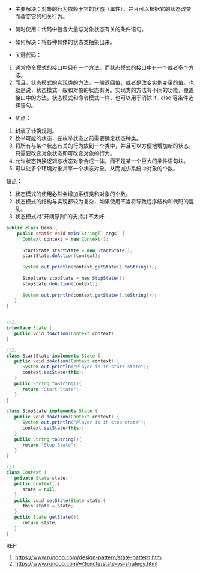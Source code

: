 



- 主要解决：对象的行为依赖于它的状态（属性），并且可以根据它的状态改变而改变它的相关行为。

- 何时使用：代码中包含大量与对象状态有关的条件语句。

- 如何解决：将各种具体的状态类抽象出来。

- 关键代码：
1. 通常命令模式的接口中只有一个方法。而状态模式的接口中有一个或者多个方法。
2. 而且，状态模式的实现类的方法，一般返回值，或者是改变实例变量的值。也就是说，状态模式一般和对象的状态有关。实现类的方法有不同的功能，覆盖接口中的方法。状态模式和命令模式一样，也可以用于消除 if...else 等条件选择语句。

- 优点： 
1. 封装了转换规则。 
2. 枚举可能的状态，在枚举状态之前需要确定状态种类。 
3. 将所有与某个状态有关的行为放到一个类中，并且可以方便地增加新的状态，只需要改变对象状态即可改变对象的行为。 
4. 允许状态转换逻辑与状态对象合成一体，而不是某一个巨大的条件语句块。 
5. 可以让多个环境对象共享一个状态对象，从而减少系统中对象的个数。

缺点： 
1. 状态模式的使用必然会增加系统类和对象的个数。 
2. 状态模式的结构与实现都较为复杂，如果使用不当将导致程序结构和代码的混乱。 
3. 状态模式对"开闭原则"的支持并不太好

```java
public class Demo {
    public static void main(String[] args) {
      Context context = new Context();
 
      StartState startState = new StartState();
      startState.doAction(context);
 
      System.out.println(context.getState().toString());
 
      StopState stopState = new StopState();
      stopState.doAction(context);
 
      System.out.println(context.getState().toString());
   }       
}


//1.
interface State {
   public void doAction(Context context);
}

//2.
class StartState implements State {
   public void doAction(Context context) {
      System.out.println("Player is in start state");
      context.setState(this); 
   }
   public String toString(){
      return "Start State";
   }
}

class StopState implements State {
   public void doAction(Context context) {
      System.out.println("Player is in stop state");
      context.setState(this); 
   }
   public String toString(){
      return "Stop State";
   }
}

//3.
class Context {
   private State state; 
   public Context(){
      state = null;
   } 
   public void setState(State state){
      this.state = state;     
   } 
   public State getState(){
      return state;
   }
}

```
REF: 
1. https://www.runoob.com/design-pattern/state-pattern.html
2. https://www.runoob.com/w3cnote/state-vs-strategy.html

